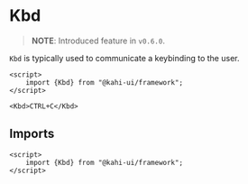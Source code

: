 # Kbd

> **NOTE**: Introduced feature in `v0.6.0`.

`Kbd` is typically used to communicate a keybinding to the user.

```svelte {title="Kbd Preview" mode="repl"}
<script>
    import {Kbd} from "@kahi-ui/framework";
</script>

<Kbd>CTRL+C</Kbd>
```

## Imports

```svelte {title="Kbd Imports"}
<script>
    import {Kbd} from "@kahi-ui/framework";
</script>
```
